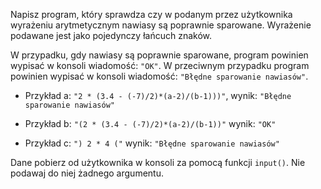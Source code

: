 Napisz program, który sprawdza czy w podanym przez użytkownika wyrażeniu arytmetycznym nawiasy są poprawnie sparowane. Wyrażenie podawane jest jako pojedynczy łańcuch znaków.

W przypadku, gdy nawiasy są poprawnie sparowane, program powinien wypisać w konsoli wiadomość: `"OK"`. W przeciwnym przypadku program powinien wypisać w konsoli wiadomość: `"Błędne sparowanie nawiasów"`.

* Przykład a: `"2 * (3.4 - (-7)/2)*(a-2)/(b-1)))"`, wynik: `"Błędne sparowanie nawiasów"`
        
* Przykład b: `"(2 * (3.4 - (-7)/2)*(a-2)/(b-1))"` wynik: `"OK"`

* Przykład c: `") 2 * 4 ("` wynik: `"Błędne sparowanie nawiasów"`

Dane pobierz od użytkownika w konsoli za pomocą funkcji `input()`. Nie podawaj do niej żadnego argumentu.
